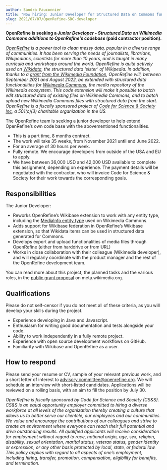 ```yaml
---
author: Sandra Fauconnier
title: "Now hiring: Junior Developer for Structured Data on Commons functionalities in OpenRefine"
slug: 2021/07/07/OpenRefine-SDC-developer
---
```


**OpenRefine is seeking a *Junior Developer - Structured Data on Wikimedia Commons additions to OpenRefine's codebase* (paid contractor position).**

*[OpenRefine](https://openrefine.org/) is a power tool to clean messy data, popular in a diverse range of communities. It has been serving the needs of journalists, librarians, Wikipedians, scientists for more than 10 years, and is taught in many curricula and workshops around the world.* 
*OpenRefine is quite actively used on [Wikidata](https://www.wikidata.org), the structured data ‘sister’ of Wikipedia. In addition, thanks to a [grant from the Wikimedia Foundation](https://meta.wikimedia.org/wiki/Grants:Project/Structured_Data_on_Wikimedia_Commons_functionalities_in_OpenRefine), OpenRefine will, between September 2021 and August 2022, be extended with structured data functionalities for [Wikimedia Commons](https://commons.wikimedia.org/wiki/Commons:Structured_data), the media repository of the Wikimedia ecosystem. This code extension will make it possible to batch edit structured data of existing files on Wikimedia Commons, and to batch upload new Wikimedia Commons files with structured data from the start.*
*OpenRefine is a fiscally sponsored project of [Code for Science & Society Inc](https://codeforscience.org/), a 501(c)(3) charitable organization in the US.*

The OpenRefine team is seeking a junior developer to help extend OpenRefine’s own code base with the abovementioned functionalities.

* This is a part time, 8 months contract. 
* The work will take 35 weeks, from November 2021 until end June 2022.
* For an average of 30 hours per week.
* Fully remote. We encourage developers from outside of the USA and EU to apply.
* We have between 36,000 USD and 42,000 USD available to complete this assignment, depending on experience. The payment details will be negotiated with the contractor, who will invoice Code for Science & Society for their work towards the corresponding goals.

## Responsibilities

The Junior Developer:

* Reworks OpenRefine’s Wikibase extension to work with any entity type, including the [MediaInfo entity type](https://www.mediawiki.org/wiki/Extension:WikibaseMediaInfo#MediaInfo_Entity) used on Wikimedia Commons.
* Adds support for Wikibase federation in OpenRefine’s Wikibase extension, so that Wikidata items can be used in structured data generated for Commons.
* Develops export and upload functionalities of media files through OpenRefine (either from harddrive or from URL)
* Works in close collaboration with their colleague (Wikimedia developer), and will regularly coordinate with the product manager and the rest of the OpenRefine development team.

You can read more about this project, the planned tasks and the various roles, in the [public grant proposal](https://meta.wikimedia.org/wiki/Grants:Project/Structured_Data_on_Wikimedia_Commons_functionalities_in_OpenRefine) on meta.wikimedia.org.

## Qualifications

Please do not self-censor if you do not meet all of these criteria, as you will develop your skills during the project.
* Experience developing in Java and Javascript.
* Enthusiasm for writing good documentation and tests alongside your code.
* Ability to work independently in a fully remote project.
* Experience with open source development workflows on GitHub.
* Familiarity with Wikibase and OpenRefine as a user.

## How to respond

Please send your resume or CV, sample of your relevant previous work, and a short letter of interest to advisory.committee@openrefine.org. We will schedule an interview with short-listed candidates. Applications will be reviewed on a rolling basis, with an aim to fill the position by July 30.

*OpenRefine is fiscally sponsored by Code for Science and Society (CS&S). CS&S is an equal opportunity employer committed to hiring a diverse workforce at all levels of the organization thereby creating a culture that allows us to better serve our clientele, our employees and our communities. We value and encourage the contributions of our colleagues and strive to create an environment where everyone can reach their full potential and drive outstanding results. All qualified applicants will receive consideration for employment without regard to race, national origin, age, sex, religion, disability, sexual orientation, marital status, veteran status, gender identity or expression, or any other basis protected by local, state, or federal law. This policy applies with regard to all aspects of one’s employment, including hiring, transfer, promotion, compensation, eligibility for benefits, and termination.*
